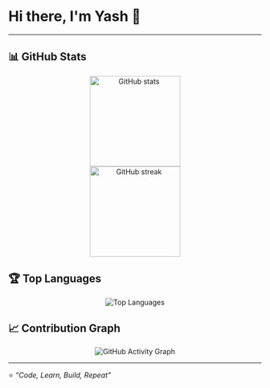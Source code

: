 # Hi there, I'm Yash 👋  

---

## 📊 GitHub Stats  

<p align="center">
  <img src="https://github-readme-stats.vercel.app/api?username=190-785&show_icons=true&theme=radical" alt="GitHub stats" height="180em"/>
  <br>
  <img src="https://github-readme-streak-stats.herokuapp.com/?user=190-785&theme=radical" alt="GitHub streak" height="180em"/>
</p>


## 🏆 Top Languages  

<p align="center">
  <img src="https://github-readme-stats.vercel.app/api/top-langs/?username=190-785&layout=compact&theme=radical" alt="Top Languages"/>
</p>


## 📈 Contribution Graph  

<p align="center">
  <img src="https://github-readme-activity-graph.vercel.app/graph?username=190-785&theme=react-dark&hide_border=true" alt="GitHub Activity Graph"/>
</p>

---

⭐️ *“Code, Learn, Build, Repeat”*  
